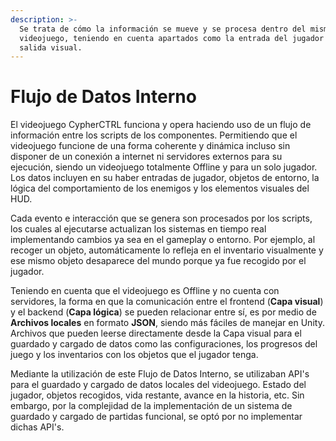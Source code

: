```yaml
---
description: >-
  Se trata de cómo la información se mueve y se procesa dentro del mismo
  videojuego, teniendo en cuenta apartados como la entrada del jugador hasta la
  salida visual.
---
```


# Flujo de Datos Interno

El videojuego CypherCTRL funciona y opera haciendo uso de un flujo de información entre los scripts de los componentes. Permitiendo que el videojuego funcione de una forma coherente y dinámica incluso sin disponer de un conexión a internet ni servidores externos para su ejecución, siendo un videojuego totalmente Offline y para un solo jugador. Los datos incluyen en su haber entradas de jugador, objetos de entorno, la lógica del comportamiento de los enemigos y los elementos visuales del HUD.&#x20;

Cada evento e interacción que se genera son procesados por los scripts, los cuales al ejecutarse actualizan los sistemas en tiempo real implementando cambios ya sea en el gameplay o entorno. Por ejemplo, al recoger un objeto, automáticamente lo refleja en el inventario visualmente y ese mismo objeto desaparece del mundo porque ya fue recogido por el jugador.&#x20;

Teniendo en cuenta que el videojuego es Offline y no cuenta con servidores, la forma en que la comunicación entre el frontend (**Capa visual**) y el backend (**Capa lógica**) se pueden relacionar entre sí, es por medio de **Archivos locales** en formato **JSON**, siendo más fáciles de manejar en Unity. Archivos que pueden leerse directamente desde la Capa visual para el guardado y cargado de datos como las configuraciones, los progresos del juego y los inventarios con los objetos que el jugador tenga.&#x20;

Mediante la utilización de este Flujo de Datos Interno, se utilizaban API's para el guardado y cargado de datos locales del videojuego. Estado del jugador, objetos recogidos, vida restante, avance en la historia, etc. Sin embargo, por la complejidad de la implementación de un sistema de guardado y cargado de partidas funcional, se optó por no implementar dichas API's.&#x20;
